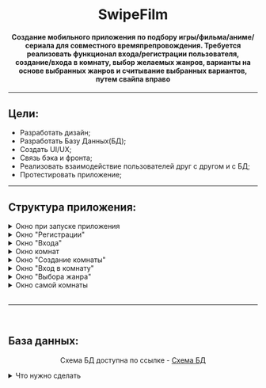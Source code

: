<h1 align="center">SwipeFilm</h1>
<h4 align="center">Создание мобильного приложения по подбору игры/фильма/аниме/сериала для совместного времяпрепровождения. Требуется реализовать функционал входа/регистрации пользователя, создание/входа в комнату, выбор желаемых жанров, варианты на основе выбранных жанров и считывание выбранных вариантов, путем свайпа вправо</h4>
<hr>
<h2>Цели:</h2>
<ul>
  <li>Разработать дизайн;</li>
  <li>Разработать Базу Данных(БД);</li>
  <li>Создать UI/UX;</li>
  <li>Связь бэка и фронта;</li>
  <li>Реализовать взаимодействие пользователей друг с другом и с БД;</li>
  <li>Протестировать приложение;</li>
</ul>
<hr>
<h2>Структура приложения:</h2>
<details>
  <summary>Окно при запуске приложения</summary>
  <br>
  <ul>
    <li>Кнопки "Вход"/"Регистрация"</li>
    <br>
  <details>
    <summary>Что нужно сделать</summary>
    <br>
    <ul>
      <li>Макет экрана ❌</li>
      <li>Считывание кнопки "Войти" ❌</li>
      <li>Считывание кнопки "Регистрация" ❌</li>
    </ul>
  </details>
  </ul>
</details>

<details>
  <summary>Окно "Регистрации"</summary>
  <br>
  <ul>
    <li>Поле логина</li>
    <li>Поле пароля</li>
    <li>Поле подтверждения пароля</li>
    <li><s>Поле ввода телефона для отправки кода подтверждения</s></li>
    <li>Кнопка регистрации</li>
    <br>
  <details>
    <summary>Что нужно сделать</summary>
    <br>
    <ul>
      <li>Макет экрана ❌</li>
      <li>Считывание поля логина ❌</li>
      <li>Считывание поля пароля ❌</li>
      <li>Считывание поля подтверждения пароля ❌</li>
      <li>Проверка уникальности логина ❌</li>
      <li>Проверка совпадения пароля в двух полях ❌</li>
      <li><s>Отпарвка кода подтверждения на номер телефона ❌</s></li>
      <li>Занесение пользователя в БД при удачной регистрации ❌</li>
    </ul>
  </details>
  </ul>
</details>

<details>
  <summary>Окно "Входа"</summary>
  <br>
  <ul>
    <li>Поле логина</li>
    <li>Поле пароля</li>
    <br>
  <details>
    <summary>Что нужно сделать</summary>
    <br>
    <ul>
      <li>Макет экрана ❌</li>
      <li>Считывание логина ❌</li>
      <li>Считывание пароля ❌</li>
      <li>Проверка правильности введения данных ❌</li>
      <li>Вход пользователя после прохождения проверки данных ❌</li>
    </ul>
  </details>
  </ul>
</details>

<details>
  <summary>Окно комнат</summary>
  <br>
  <ul>
    <li>Кнопка "Вход в комнату"</li>
    <li>Кнопка "Создать комнату"</li>
    <li><s>Список последних комнат</s></li>
    <br>
  <details>
    <summary>Что нужно сделать</summary>
    <br>
    <ul>
      <li>Макет экрана ❌</li>
      <li>Считывание кнопки "Вход в комнату" ❌</li>
      <li>Считывание кнопки "Создание комнаты" ❌</li>
      <li><s>Вывод последних комнат для пользователя</s> ❌</li>
    </ul>
  </details>
  </ul>
</details>

<details>
  <summary>Окно "Создание комнаты"</summary>
  <br>
  <ul>
    <li>Поле ID</li>
    <li>Поле ввода кол-ва человек</li>
    <li>Поле для выбора тематики</li>
    <li>Поле кода для входа в комнату</li>
    <li>Кнопка "Создать"</li>
    <br>
  <details>
    <summary>Что нужно сделать</summary>
    <br>
    <ul>
      <li>Макет экрана ❌</li>
      <li>Генерация ID комнаты ❌</li>
      <li>Считывание поля для ввода кол-ва человек ❌</li>
      <li>Считывание поля выбора тематики ❌</li>
      <li>Генерация кода для входа в комнату ❌</li>
      <li>Считывание кнопки "Создать" ❌</li>
    </ul>
  </details>
  </ul>
</details>

<details>
  <summary>Окно "Вход в комнату"</summary>
  <br>
  <ul>
    <li>Поле ввода ID</li>
    <li>Поле ввода кода</li>
    <li>Кнопка "Войти"</li>
    <br>
  <details>
    <summary>Что нужно сделать</summary>
    <br>
    <ul>
      <li>Макет экрана ❌</li>
      <li>Считывание ID комнаты ❌</li>
      <li>Считывание кода для входа в комнату ❌</li>
      <li>Проверка данных от комнаты ❌</li>
      <li>Считывание кнопки "Создать" ❌</li>
    </ul>
  </details>
  </ul>
</details>

<details>
  <summary>Окно "Выбора жанра"</summary>
  <br>
  <p align="center">Появляется у каждого при создании или входе в комнату для считывания предпочитаемых жанров тематики для каждого пользователя</p>
  <br>
  <ul>
    <li>Жанры из БД</li>
    <li>Кнопка "Принять"</li>
    <br>
  <details>
    <summary>Что нужно сделать</summary>
    <br>
    <ul>
      <li>Макет экрана ❌</li>
      <li>Считывание выбранных жанров ❌</li>
      <li>Считывание кнопки "Принять" ❌</li>
    </ul>
  </details>
  </ul>
</details>

<details>
  <summary>Окно самой комнаты</summary>
  <br>
  <ul>
    <li>Карточки тематик</li>
    <li><s>Ссылка при нахождении совпадения</s></li>
    <li>Кнопка "К комнатам"</li>
    <br>
  <details>
    <summary>Что нужно сделать</summary>
    <br>
    <ul>
      <li>Макет экрана ❌</li>
      <li>Считывание свайпов вправо/влево(нравится/не нравится) для карточек ❌</li>
      <li>Показ совпадения при совпадении вариантов у пользователей ❌</li>
      <li><s>Показ ссыки для просмотра варианта ❌</s></li>
      <li>Считывание кнопки "К комнатам" ❌</li>
    </ul>
  </details>
  </ul>
</details>
<br>
<hr>
<br>
<h2>База данных:</h2>
<p align="center">Схема БД доступна по ссылке - <a href="https://dbdesigner.page.link/cNsZn9n73d2MXaPa7">Схема БД</a></p>
<details>
    <summary>Что нужно сделать</summary>
    <br>
    <ul>
      <li>Заполнение БД ❌</li>
      <li>Взаимодействие с БД ❌</li>
    </ul>
  </details>
